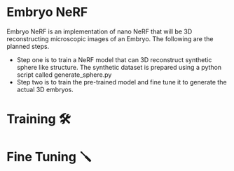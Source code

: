 # Embryo NeRF 
Embryo NeRF is an implementation of nano NeRF that will be 3D reconstructing microscopic images of an Embryo. The following are the planned steps.
- Step one is to train a NeRF model that can 3D reconstruct synthetic sphere like structure. The synthetic dataset is prepared using a python script called generate_sphere.py
- Step two is to train the pre-trained model and fine tune it to generate the actual 3D embryos.

# Training 🛠️

# Fine Tuning 🪛
